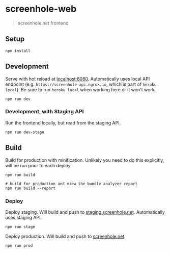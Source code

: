 # screenhole-web

> screenhole.net frontend

## Setup

```
npm install
```

## Development

Serve with hot reload at [localhost:8080](http://localhost:8000). Automatically uses local API endpoint (e.g. `https://screenhole-api.ngrok.io`, which is part of `heroku local`). Be sure to run `heroku local` when working here or it won't work.

```
npm run dev
```

### Development, with Staging API

Run the frontend locally, but read from the staging API.

```
npm run dev-stage
```

## Build

Build for production with minification. Unlikely you need to do this explicitly, will be run prior to each deploy.

```
npm run build

# build for production and view the bundle analyzer report
npm run build --report
```

### Deploy

Deploy staging. Will build and push to [staging.screenhole.net](https://staging.screenhole.net). Automatically uses staging API.

```
npm run stage
```

Deploy production. Will build and push to [screenhole.net](https://screenhole.net).

```
npm run prod
```
